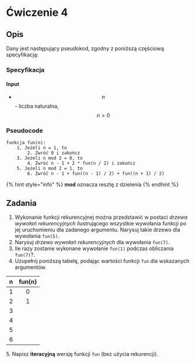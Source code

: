 # Ćwiczenie 4

## Opis

Dany jest następujący pseudokod, zgodny z poniższą częściową specyfikacją:

### Specyfikacja

#### Input

* $$n$$ - liczba naturalna, $$n>0$$ 

### Pseudocode

```
funkcja fun(n):
    1. Jeżeli n = 1, to
        2. Zwróć 0 i zakończ
    3. Jeżeli n mod 2 = 0, to
        4. Zwróć n - 1 + 2 * fun(n / 2) i zakończ
    5. Jeżeli n mod 2 = 1, to
        6. Zwróć n - 1 + fun((n - 1) / 2) + fun((n + 1) / 2)
```

{% hint style="info" %}
**mod** oznacza resztę z dzielenia
{% endhint %}

## Zadania

1. Wykonanie funkcji rekurencyjnej można przedstawić w postaci _drzewa wywołań rekurencyjnych_ ilustrującego wszystkie wywołania funkcji po jej uruchomieniu dla zadanego argumentu. Narysuj takie drzewo dla wywołania `fun(5)`.
2. Narysuj _drzewo wywołań rekurencyjnych_ dla wywołania `fun(7)`.
3. Ile razy zostanie wykonane wywołanie `fun(1)` podczas obliczania `fun(7)`?.
4. Uzupełnij poniższą tabelę, podając wartości funkcji `fun` dla wskazanych argumentów.

|  n  | fun(n) |
| :-: | :----: |
|  1  |    0   |
|  2  |    1   |
|  3  |        |
|  4  |        |
|  5  |        |
|  6  |        |

5\. Napisz **iteracyjną** wersję funkcji `fun` (bez użycia rekurencji).
